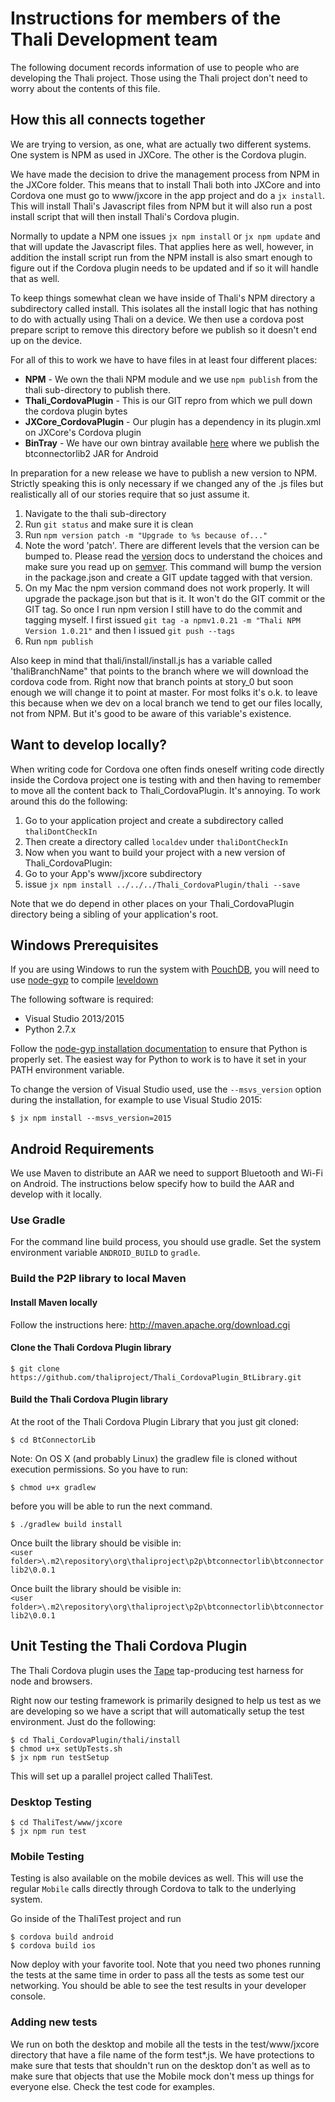 # Instructions for members of the Thali Development team

The following document records information of use to people who are developing the Thali project. Those using the Thali project don't need
to worry about the contents of this file.

## How this all connects together

We are trying to version, as one, what are actually two different systems. One system is NPM as used in JXCore. The other is
the Cordova plugin.

We have made the decision to drive the management process from NPM in the JXCore folder. This means that to install Thali
both into JXCore and into Cordova one must go to www/jxcore in the app project and do a `jx install`. This will install Thali's
Javascript files from NPM but it will also run a post install script that will then install Thali's Cordova plugin.

Normally to update a NPM one issues `jx npm install` or `jx npm update` and that will update the Javascript files.
That applies here as well, however, in addition the install script run from the NPM install is also smart enough to figure out if the Cordova plugin
needs to be updated and if so it will handle that as well.

To keep things somewhat clean we have inside of Thali's NPM directory a subdirectory called install. This isolates all the install
logic that has nothing to do with actually using Thali on a device. We then use a cordova post prepare script to remove this
directory before we publish so it doesn't end up on the device.

For all of this to work we have to have files in at least four different places:

* __NPM__ - We own the thali NPM module and we use `npm publish` from the thali sub-directory to publish there.
* __Thali_CordovaPlugin__ - This is our GIT repro from which we pull down the cordova plugin bytes
* __JXCore_CordovaPlugin__ - Our plugin has a dependency in its plugin.xml on JXCore's Cordova plugin
* __BinTray__ - We have our own bintray available [here](https://bintray.com/thali/Thali) where we publish the btconnectorlib2 JAR for Android

In preparation for a new release we have to publish a new version to NPM. Strictly speaking this is only necessary 
if we changed any of the .js files but realistically all of our stories require that so just assume it. 

1. Navigate to the thali sub-directory
2. Run `git status` and make sure it is clean
3. Run `npm version patch -m "Upgrade to %s because of..."`
  1. Note the word 'patch'. There are different levels that the version can be bumped to. Please read the [version](https://docs.npmjs.com/cli/version) docs to understand the choices and make sure you read up on [semver](http://semver.org/). This command will bump the version in the package.json and create a GIT update tagged with that version.
  2. On my Mac the npm version command does not work properly. It will upgrade the package.json but that is it. It won't do the GIT commit or the GIT tag. So once I run npm version I still have to do the commit and tagging myself. I first issued `git tag -a npmv1.0.21 -m "Thali NPM Version 1.0.21"` and then I issued `git push --tags`
4. Run `npm publish`

Also keep in mind that thali/install/install.js has a variable called 'thaliBranchName" that points to the branch 
where we will download the cordova code from. Right now that branch points at story_0 but soon enough we will 
change it to point at master. For most folks it's o.k. to leave this because when we dev on a local branch we tend
to get our files locally, not from NPM. But it's good to be aware of this variable's existence.

## Want to develop locally?

When writing code for Cordova one often finds oneself writing code directly inside the Cordova project one is testing with and then having
to remember to move all the content back to Thali_CordovaPlugin. It's annoying. To work around this do the following:

1. Go to your application project and create a subdirectory called `thaliDontCheckIn`
2. Then create a directory called `localdev` under `thaliDontCheckIn`
3. Now when you want to build your project with a new version of Thali_CordovaPlugin:
 1. Go to your App's www/jxcore subdirectory
 2. issue `jx npm install ../../../Thali_CordovaPlugin/thali --save`

Note that we do depend in other places on your Thali_CordovaPlugin directory being a sibling of your application's root.

## Windows Prerequisites

If you are using Windows to run the system with [PouchDB](pouchdb.com/), you will need to use [node-gyp](https://github.com/TooTallNate/node-gyp) to compile [leveldown](https://github.com/Level/leveldown)

The following software is required:
- Visual Studio 2013/2015
- Python 2.7.x

Follow the [node-gyp installation documentation](https://github.com/TooTallNate/node-gyp#installation) to ensure that Python is properly set.  The easiest way for Python to work is to have it set in your PATH environment variable.

To change the version of Visual Studio used, use the `--msvs_version` option during the installation, for example to use Visual Studio 2015:
```
$ jx npm install --msvs_version=2015
```

## Android Requirements

We use Maven to distribute an AAR we need to support Bluetooth and Wi-Fi on Android. The instructions below specify how to build the AAR and develop with it locally.

### Use Gradle

For the command line build process, you should use gradle. Set the system environment variable `ANDROID_BUILD` to `gradle`.

### Build the P2P library to local Maven

#### Install Maven locally
Follow the instructions here: http://maven.apache.org/download.cgi

#### Clone the Thali Cordova Plugin library
`$ git clone https://github.com/thaliproject/Thali_CordovaPlugin_BtLibrary.git`  

#### Build the Thali Cordova Plugin library
At the root of the Thali Cordova Plugin Library that you just git cloned:  

`$ cd BtConnectorLib`

Note: On OS X (and probably Linux) the gradlew file is cloned without execution permissions. So you have to run:

`$ chmod u+x gradlew`

before you will be able to run the next command.

`$ ./gradlew build install`  

Once built the library should be visible in:  
`<user folder>\.m2\repository\org\thaliproject\p2p\btconnectorlib\btconnectorlib2\0.0.1`

Once built the library should be visible in:  
`<user folder>\.m2\repository\org\thaliproject\p2p\btconnectorlib\btconnectorlib2\0.0.1`


## Unit Testing the Thali Cordova Plugin

The Thali Cordova plugin uses the [Tape](https://www.npmjs.com/package/tape) tap-producing test harness for node
and browsers.

Right now our testing framework is primarily designed to help us test as we are developing so we have a script
that will automatically setup the test environment. Just do the following:

```
$ cd Thali_CordovaPlugin/thali/install
$ chmod u+x setUpTests.sh
$ jx npm run testSetup
```

This will set up a parallel project called ThaliTest.

### Desktop Testing

```
$ cd ThaliTest/www/jxcore
$ jx npm run test
```

### Mobile Testing

Testing is also available on the mobile devices as well.  This will use the regular `Mobile` calls directly through
Cordova to talk to the underlying system.

Go inside of the ThaliTest project and run

```
$ cordova build android
$ cordova build ios
```

Now deploy with your favorite tool. Note that you need two phones running the tests at the same time in order to
pass all the tests as some test our networking. You should be able to see the test results in your developer
console.

### Adding new tests

We run on both the desktop and mobile all the tests in the test/www/jxcore directory that have a file name of the form
test*.js. We have protections to make sure that tests that shouldn't run on the desktop don't as well as to make
sure that objects that use the Mobile mock don't mess up things for everyone else. Check the test code for examples.